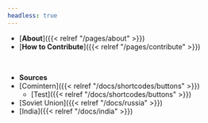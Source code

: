 ```yaml
---
headless: true
---
```


- [**About**]({{< relref "/pages/about" >}})
- [**How to Contribute**]({{< relref "/pages/contribute" >}})
<br />

- **Sources**
- [Comintern]({{< relref "/docs/shortcodes/buttons" >}})
  - [Test]({{< relref "/docs/shortcodes/buttons" >}})
- [Soviet Union]({{< relref "/docs/russia" >}})
- [India]({{< relref "/docs/india" >}})
<br />
